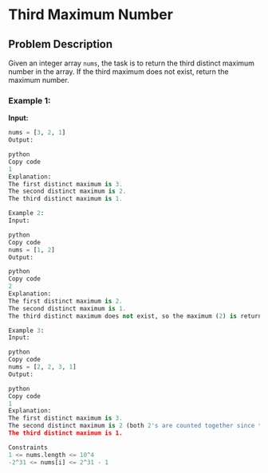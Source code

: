 # Third Maximum Number

## Problem Description

Given an integer array `nums`, the task is to return the third distinct maximum number in the array. If the third maximum does not exist, return the maximum number. 

### Example 1:

**Input:**

```python
nums = [3, 2, 1]
Output:

python
Copy code
1
Explanation:
The first distinct maximum is 3.
The second distinct maximum is 2.
The third distinct maximum is 1.

Example 2:
Input:

python
Copy code
nums = [1, 2]
Output:

python
Copy code
2
Explanation:
The first distinct maximum is 2.
The second distinct maximum is 1.
The third distinct maximum does not exist, so the maximum (2) is returned instead.

Example 3:
Input:

python
Copy code
nums = [2, 2, 3, 1]
Output:

python
Copy code
1
Explanation:
The first distinct maximum is 3.
The second distinct maximum is 2 (both 2's are counted together since they have the same value).
The third distinct maximum is 1.

Constraints
1 <= nums.length <= 10^4
-2^31 <= nums[i] <= 2^31 - 1
